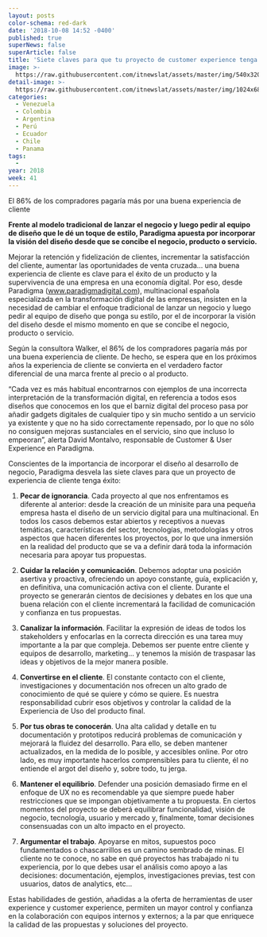 ```yaml
---
layout: posts
color-schema: red-dark
date: '2018-10-08 14:52 -0400'
published: true
superNews: false
superArticle: false
title: 'Siete claves para que tu proyecto de customer experience tenga éxito '
image: >-
  https://raw.githubusercontent.com/itnewslat/assets/master/img/540x320/Clientes-Satisfechos-p.jpg
detail-image: >-
  https://raw.githubusercontent.com/itnewslat/assets/master/img/1024x680/Clientes-Satisfechos-g.jpg
categories:
  - Venezuela
  - Colombia
  - Argentina
  - Perú
  - Ecuador
  - Chile
  - Panama
tags:
  -
year: 2018
week: 41  
---
```

El 86% de los compradores pagaría más por una buena experiencia de cliente

**Frente al modelo tradicional de lanzar el negocio y luego pedir al equipo de diseño que le dé un toque de estilo, Paradigma apuesta por incorporar la visión del diseño desde que se concibe el negocio, producto o servicio.**

Mejorar la retención y fidelización de clientes, incrementar la satisfacción del cliente, aumentar las oportunidades de venta cruzada… una buena experiencia de cliente es clave para el éxito de un producto y la supervivencia de una empresa en una economía digital. Por eso, desde Paradigma (www.paradigmadigital.com), multinacional española especializada en la transformación digital de las empresas, insisten en la necesidad de cambiar el enfoque tradicional de lanzar un negocio y luego pedir al equipo de diseño que ponga su estilo, por el de incorporar la visión del diseño desde el mismo momento en que se concibe el negocio, producto o servicio.

Según la consultora Walker, el 86% de los compradores pagaría más por una buena experiencia de cliente. De hecho, se espera que en los próximos años la experiencia de cliente se convierta en el verdadero factor diferencial de una marca frente al precio o al producto.

“Cada vez es más habitual encontrarnos con ejemplos de una incorrecta interpretación de la transformación digital, en referencia a todos esos diseños que conocemos en los que el barniz digital del proceso pasa por añadir gadgets digitales de cualquier tipo y sin mucho sentido a un servicio ya existente y que no ha sido correctamente repensado, por lo que no sólo no consiguen mejoras sustanciales en el servicio, sino que incluso lo empeoran”, alerta David Montalvo, responsable de Customer & User Experience en Paradigma.

Conscientes de la importancia de incorporar el diseño al desarrollo de negocio, Paradigma desvela las siete claves para que un proyecto de experiencia de cliente tenga éxito:

1.	**Pecar de ignorancia**. Cada proyecto al que nos enfrentamos es diferente al anterior: desde la creación de un minisite para una pequeña empresa hasta el diseño de un servicio digital para una multinacional. En todos los casos debemos estar abiertos y receptivos a nuevas temáticas, características del sector, tecnologías, metodologías y otros aspectos que hacen diferentes los proyectos, por lo que una inmersión en la realidad del producto que se va a definir dará toda la información necesaria para apoyar tus propuestas.

2.	**Cuidar la relación y comunicación**. Debemos adoptar una posición asertiva y proactiva, ofreciendo un apoyo constante, guía, explicación y, en definitiva, una comunicación activa con el cliente. Durante el proyecto se generarán cientos de decisiones y debates en los que una buena relación con el cliente incrementará la facilidad de comunicación y confianza en tus propuestas.

3.	**Canalizar la información**. Facilitar la expresión de ideas de todos los stakeholders y enfocarlas en la correcta dirección es una tarea muy importante a la par que compleja. Debemos ser puente entre cliente y equipos de desarrollo, marketing… y tenemos la misión de traspasar las ideas y objetivos de la mejor manera posible.

4.	**Convertirse en el cliente**. El constante contacto con el cliente, investigaciones y documentación nos ofrecen un alto grado de conocimiento de qué se quiere y cómo se quiere. Es nuestra responsabilidad cubrir esos objetivos y controlar la calidad de la Experiencia de Uso del producto final.

5.	**Por tus obras te conocerán**. Una alta calidad y detalle en tu documentación y prototipos reducirá problemas de comunicación y mejorará la fluidez del desarrollo. Para ello, se deben mantener actualizados, en la medida de lo posible, y accesibles online. Por otro lado, es muy importante hacerlos comprensibles para tu cliente, él no entiende el argot del diseño y, sobre todo, tu jerga.

6.	**Mantener el equilibrio**. Defender una posición demasiado firme en el enfoque de UX no es recomendable ya que siempre puede haber restricciones que se impongan objetivamente a tu propuesta. En ciertos momentos del proyecto se deberá equilibrar funcionalidad, visión de negocio, tecnología, usuario y mercado y, finalmente, tomar decisiones consensuadas con un alto impacto en el proyecto.

7.	**Argumentar el trabajo**. Apoyarse en mitos, supuestos poco fundamentados o chascarrillos es un camino sembrado de minas. El cliente no te conoce, no sabe en qué proyectos has trabajado ni tu experiencia, por lo que debes usar el análisis como apoyo a las decisiones: documentación, ejemplos, investigaciones previas, test con usuarios, datos de analytics, etc...

Estas habilidades de gestión, añadidas a la oferta de herramientas de user experience y customer experience, permiten un mayor control y confianza en la colaboración con equipos internos y externos; a la par que enriquece la calidad de las propuestas y soluciones del proyecto.
